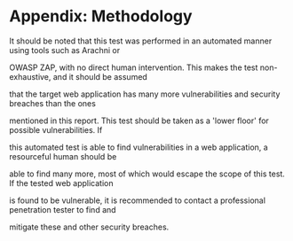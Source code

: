 # Appendix: Methodology

It should be noted that this test was performed in an automated manner using tools such as Arachni or

OWASP ZAP, with no direct human intervention. This makes the test non-exhaustive, and it should be assumed

that the target web application has many more vulnerabilities and security breaches than the ones

mentioned in this report. This test should be taken as a 'lower floor' for possible vulnerabilities. If

this automated test is able to find vulnerabilities in a web application, a resourceful human should be

able to find many more, most of which would escape the scope of this test. If the tested web application

is found to be vulnerable, it is recommended to contact a professional penetration tester to find and

mitigate these and other security breaches.

